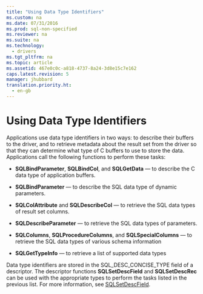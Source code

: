 ```yaml
---
title: "Using Data Type Identifiers"
ms.custom: na
ms.date: 07/31/2016
ms.prod: sql-non-specified
ms.reviewer: na
ms.suite: na
ms.technology: 
  - drivers
ms.tgt_pltfrm: na
ms.topic: article
ms.assetid: 467e0c0c-a818-4737-8a24-3d8e15c7e162
caps.latest.revision: 5
manager: jhubbard
translation.priority.ht: 
  - en-gb
---
```

# Using Data Type Identifiers
Applications use data type identifiers in two ways: to describe their buffers to the driver, and to retrieve metadata about the result set from the driver so that they can determine what type of C buffers to use to store the data. Applications call the following functions to perform these tasks:  
  
-   **SQLBindParameter**, **SQLBindCol**, and **SQLGetData** — to describe the C data type of application buffers.  
  
-   **SQLBindParameter** — to describe the SQL data type of dynamic parameters.  
  
-   **SQLColAttribute** and **SQLDescribeCol** — to retrieve the SQL data types of result set columns.  
  
-   **SQLDescribeParameter** — to retrieve the SQL data types of parameters.  
  
-   **SQLColumns**, **SQLProcedureColumns**, and **SQLSpecialColumns** — to retrieve the SQL data types of various schema information  
  
-   **SQLGetTypeInfo** — to retrieve a list of supported data types  
  
 Data type identifiers are stored in the SQL_DESC_CONCISE_TYPE field of a descriptor. The descriptor functions **SQLSetDescField** and **SQLSetDescRec** can be used with the appropriate types to perform the tasks listed in the previous list. For more information, see [SQLSetDescField](../content/SQLSetDescField-Function.md).